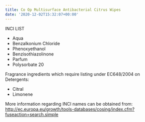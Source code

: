 ```yaml
---
title: Co Op Multisurface Antibacterial Citrus Wipes
date: '2020-12-02T15:32:07+00:00'
---
```

INCI LIST

* Aqua
* Benzalkonium Chloride
* Phenoxyethanol
* Benzisothiazolinone
* Parfum
* Polysorbate 20

Fragrance ingredients which require listing under EC648/2004 on Detergents:

* Citral
* Limonene


More information regarding INCI names can be obtained from: http://ec.europa.eu/growth/tools-databases/cosing/index.cfm?fuseaction=search.simple

